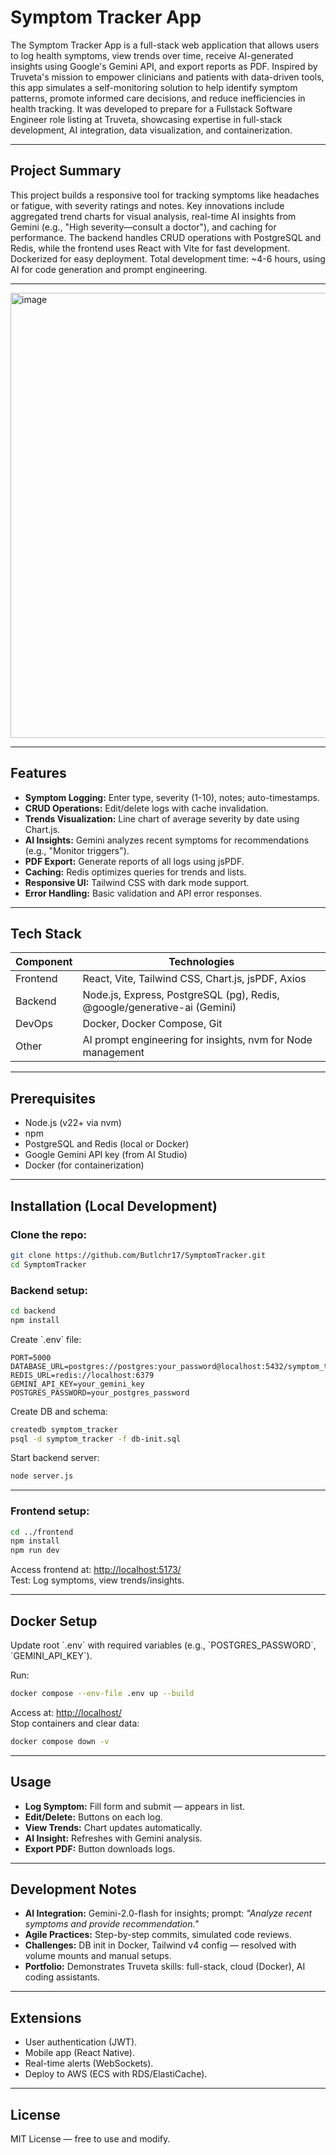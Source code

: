 # Symptom Tracker App

The Symptom Tracker App is a full-stack web application that allows users to log health symptoms, view trends over time, receive AI-generated insights using Google's Gemini API, and export reports as PDF. Inspired by Truveta's mission to empower clinicians and patients with data-driven tools, this app simulates a self-monitoring solution to help identify symptom patterns, promote informed care decisions, and reduce inefficiencies in health tracking. It was developed to prepare for a Fullstack Software Engineer role listing at Truveta, showcasing expertise in full-stack development, AI integration, data visualization, and containerization.

---

## Project Summary

This project builds a responsive tool for tracking symptoms like headaches or fatigue, with severity ratings and notes. Key innovations include aggregated trend charts for visual analysis, real-time AI insights from Gemini (e.g., "High severity—consult a doctor"), and caching for performance. The backend handles CRUD operations with PostgreSQL and Redis, while the frontend uses React with Vite for fast development. Dockerized for easy deployment. Total development time: ~4-6 hours, using AI for code generation and prompt engineering.

---
<img width="513" height="712" alt="image" src="https://github.com/user-attachments/assets/2ed570c0-56de-4249-8b27-3a8ae9a32f1b" />

---

## Features

- **Symptom Logging:** Enter type, severity (1-10), notes; auto-timestamps.
- **CRUD Operations:** Edit/delete logs with cache invalidation.
- **Trends Visualization:** Line chart of average severity by date using Chart.js.
- **AI Insights:** Gemini analyzes recent symptoms for recommendations (e.g., "Monitor triggers").
- **PDF Export:** Generate reports of all logs using jsPDF.
- **Caching:** Redis optimizes queries for trends and lists.
- **Responsive UI:** Tailwind CSS with dark mode support.
- **Error Handling:** Basic validation and API error responses.

---

## Tech Stack

| Component  | Technologies                                             |
|------------|---------------------------------------------------------|
| Frontend   | React, Vite, Tailwind CSS, Chart.js, jsPDF, Axios       |
| Backend    | Node.js, Express, PostgreSQL (pg), Redis, @google/generative-ai (Gemini) |
| DevOps     | Docker, Docker Compose, Git                              |
| Other      | AI prompt engineering for insights, nvm for Node management |

---

## Prerequisites

- Node.js (v22+ via nvm)  
- npm  
- PostgreSQL and Redis (local or Docker)  
- Google Gemini API key (from AI Studio)  
- Docker (for containerization)  

---

## Installation (Local Development)

### Clone the repo:
```bash
git clone https://github.com/Butlchr17/SymptomTracker.git
cd SymptomTracker
```

### Backend setup:
```bash
cd backend
npm install
```

Create \`.env\` file:
```
PORT=5000
DATABASE_URL=postgres://postgres:your_password@localhost:5432/symptom_tracker
REDIS_URL=redis://localhost:6379
GEMINI_API_KEY=your_gemini_key
POSTGRES_PASSWORD=your_postgres_password
```

Create DB and schema:
```bash
createdb symptom_tracker
psql -d symptom_tracker -f db-init.sql
```

Start backend server:
```bash
node server.js
```

---

### Frontend setup:
```bash
cd ../frontend
npm install
npm run dev
```

Access frontend at: [http://localhost:5173/](http://localhost:5173/)  
Test: Log symptoms, view trends/insights.

---

## Docker Setup

Update root \`.env\` with required variables (e.g., \`POSTGRES_PASSWORD\`, \`GEMINI_API_KEY\`).

Run:
```bash
docker compose --env-file .env up --build
```

Access at: [http://localhost/](http://localhost/)  
Stop containers and clear data:
```bash
docker compose down -v
```

---

## Usage

- **Log Symptom:** Fill form and submit — appears in list.
- **Edit/Delete:** Buttons on each log.
- **View Trends:** Chart updates automatically.
- **AI Insight:** Refreshes with Gemini analysis.
- **Export PDF:** Button downloads logs.

---

## Development Notes

- **AI Integration:** Gemini-2.0-flash for insights; prompt: _"Analyze recent symptoms and provide recommendation."_
- **Agile Practices:** Step-by-step commits, simulated code reviews.
- **Challenges:** DB init in Docker, Tailwind v4 config — resolved with volume mounts and manual setups.
- **Portfolio:** Demonstrates Truveta skills: full-stack, cloud (Docker), AI coding assistants.

---

## Extensions

- User authentication (JWT).  
- Mobile app (React Native).  
- Real-time alerts (WebSockets).  
- Deploy to AWS (ECS with RDS/ElastiCache).

---

## License

MIT License — free to use and modify.
